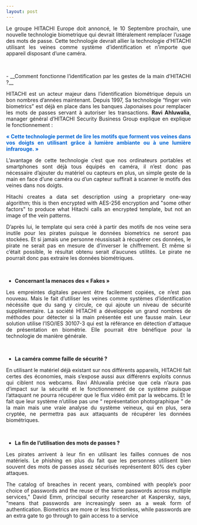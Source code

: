 ```yaml
---
layout: post
---
```

<div style="text-align:justify;">
Le groupe HITACHI Europe doit annoncé, le 10 Septembre prochain, une nouvelle technologie biometrique qui devrait littéralement 
remplacer l’usage des mots de passe. Cette technologie devrait allier la technologie d’HITACHI utilisant les veines comme système 
d’identification et n’importe que appareil disposant d’une caméra.</div>

&nbsp;
<div style="text-align:justify;">
- __Comment fonctionne l’identification par les gestes de la main d’HITACHI ?__


HITACHI est un acteur majeur dans l’identification biométrique depuis un bon nombres d’années maintenant. Depuis 1997, Sa 
technologie “finger vein biometrics” est déjà en place dans les banques Japonaises pour remplacer les mots de passes servant à 
autoriser les transactions. __Ravi Ahluwalia__, manager général d’HITACHI Security Business Group explique en explique 
le fonctionnement : 

<span style="color:#0366d6"><strong>« Cette technologie permet de lire les motifs que forment vos veines dans vos doigts en utilisant grâce à lumière ambiante ou à une lumière infrarouge. » </strong></span>

L’avantage de cette technologie c’est que nos ordinateurs portables et smartphones sont déjà tous équipés en caméra, il n’est 
donc pas nécessaire d’ajouter du matériel ou capteurs en plus, un simple geste de la main en face d’une caméra ou d’un capteur 
suffirait  à scanner le motifs des veines dans nos doigts. 

Hitachi creates a data set description using a proprietary one-way algorithm; this is then encrypted with AES-256 encryption and "some other factors" to produce what Hitachi calls an encrypted 
template, but not an image of the vein patterns. 


D’après lui, le template qui sera créé à partir des motifs de nos veine sera inutile pour les pirates puisque le données 
biometrics ne seront pas stockées. Et si jamais une personne réussissait à récupérer ces données, le pirate ne serait pas en 
mesure de d’inverser le chiffrement. Et même si c’était possible, le résultat obtenu serait d’aucunes utilités. 
Le pirate ne pourrait donc pas extraire les données biométriques.

&nbsp;

- __Concernant la menaces des « Fakes »__

Les empreintes digitales peuvent être facilement copiées, ce n’est pas nouveau. Mais le fait d’utiliser les veines comme systèmes d’identification nécéssite que du sang y circule, ce qui ajoute un niveau de sécurité supplémentaire. La société HITACHI a développée un grand nombres de méthodes pour détecter si la main présentée est une fausse main. Leur solution utilise l’ISO/IES 30107-3 qui est la référance en détection d'attaque de présentation en biométrie. Elle pourrait être bénéfique pour la technologie de manière générale.

&nbsp;

- __La caméra comme faille de sécurité ?__

En utilisant le matériel déjà existant sur nos différents appareils, HITACHI fait certes des économies, mais s’expose aussi aux différenrs exploits connus qui ciblent nos webcams. Ravi Ahluwalia précise que cela n’aura pas d’impact sur la sécurité et le fonctionnement de ce système puisque l’attaquant ne pourra récupérer que le flux vidéo émit par la webcams. Et le fait que leur système n’utilise pas une “ représentation photographique ” de la main mais une vraie analyse du système veineux, qui en plus, sera cryptée, ne permettra pas aux attaquants de récupérer les données biométriques.

&nbsp;

- __La fin de l’utilisation des mots de passes ?__

Les pirates arrivent à leur fin en utilisant les failles connues de nos matériels. Le phishing en plus du fait que les personnes utilisent bien souvent des mots de passes assez sécurisés représentent 80% des cyber attaques. 

The catalog of breaches in recent years, combined with people’s poor choice of passwords and the reuse of the same passwords across multiple services," David Emm, principal security researcher at Kaspersky, says, "means that passwords are increasingly seen as a weak form of authentication. Biometrics are more or less frictionless, while passwords are an extra gate to go through to gain access to a service
</div>
